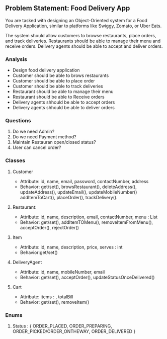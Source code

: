 ## Problem Statement: Food Delivery App

You are tasked with designing an Object-Oriented system for a Food Delivery Application,
similar to platforms like Swiggy, Zomato, or Uber Eats.

The system should allow customers to browse restaurants, place orders, and track deliveries. 
Restaurants should be able to manage their menu and receive orders.
Delivery agents should be able to accept and deliver orders.

### Analysis
- Design food delivery application
- Customer should be able to brows restaurants
- Customer should be able to place order
- Customer should be able to track deliveries
- Restaurant should be able to manage their menu
- Restaurant should be able to Receive orders
- Delivery agents shhould be able to accept orders
- Delivery agents shhould be able to deliver orders


### Questions
1. Do we need Admin?
2. Do we need Payment method?
3. Maintain Restauran open/closed status?
4. User can cancel order?

### Classes
1. Customer
   - Attribute: id, name, email, password, contactNumber, address
   - Behavior: get/set(), browsRestaurant(), deleteAddress(), updateAddress(), updateEmail(), updateMobileNumber()
               addItemToCart(), placeOrder(), trackDelivery().


2. Restaurant:
   - Attribute: id, name, description, email, contactNumber, menu : List <Items>
   - Behavior: get/set(), addItemTOMenu(), removeItemFromMenu(), acceptOrder(), rejectOrder()


3. Item
   - Attribute: id, name, description, price, serves : int
   - Behavior:get/set()


4. DeliveryAgent
   - Attribute: id, name, mobileNumber, email
   - Behavior: get/set(), acceptOrder(), updateStatusOnceDelivered()


5. Cart
   - Attribute: items : <Item>, totalBill
   - Behavior: get/set(), removeItem()
   
### Enums
1. Status : { ORDER_PLACED, ORDER_PREPARING, ORDER_PICKED/ORDER_ONTHEWAY, ORDER_DELIVERED }
